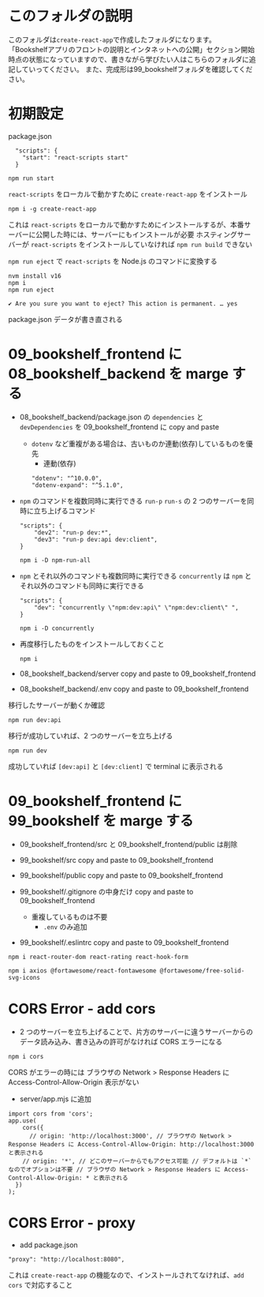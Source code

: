 # このフォルダの説明
このフォルダは`create-react-app`で作成したフォルダになります。  
「Bookshelfアプリのフロントの説明とインタネットへの公開」セクション開始時点の状態になっていますので、書きながら学びたい人はこちらのフォルダに追記していってください。
また、完成形は99_bookshelfフォルダを確認してください。

# 初期設定
package.json
```
  "scripts": {
    "start": "react-scripts start"
  }
```
```
npm run start
```
`react-scripts` をローカルで動かすために `create-react-app` をインストール

```
npm i -g create-react-app
```

これは `react-scripts` をローカルで動かすためにインストールするが、本番サーバーに公開した時には、サーバーにもインストールが必要
ホスティングサーバーが `react-scripts` をインストールしていなければ `npm run build` できない


`npm run eject` で `react-scripts` を Node.js のコマンドに変換する
```
nvm install v16
npm i
npm run eject
```

```
✔ Are you sure you want to eject? This action is permanent. … yes
```

package.json データが書き直される

# 09_bookshelf_frontend に 08_bookshelf_backend を marge する

- 08_bookshelf_backend/package.json の `dependencies` と `devDependencies` を 09_bookshelf_frontend に copy and paste
  - `dotenv` など重複がある場合は、古いものか連動(依存)しているものを優先
    - 連動(依存)
    ```
    "dotenv": "^10.0.0",
    "dotenv-expand": "^5.1.0",
    ```



- `npm` のコマンドを複数同時に実行できる
  `run-p` `run-s` の 2 つのサーバーを同時に立ち上げるコマンド
  ```
  "scripts": {
      "dev2": "run-p dev:*",
      "dev3": "run-p dev:api dev:client",
  }
  ```
  ```
  npm i -D npm-run-all
  ```


- `npm` とそれ以外のコマンドも複数同時に実行できる
  `concurrently` は `npm` とそれ以外のコマンドも同時に実行できる
  ```
  "scripts": {
      "dev": "concurrently \"npm:dev:api\" \"npm:dev:client\" ",
  }
  ```
  ```
  npm i -D concurrently
  ```

- 再度移行したものをインストールしておくこと
  ```
  npm i
  ```

- 08_bookshelf_backend/server copy and paste to 09_bookshelf_frontend

- 08_bookshelf_backend/.env copy and paste to 09_bookshelf_frontend

移行したサーバーが動くか確認
```
npm run dev:api
```

移行が成功していれば、2 つのサーバーを立ち上げる
```
npm run dev
```
成功していれば `[dev:api]` と `[dev:client]` で terminal に表示される



# 09_bookshelf_frontend に 99_bookshelf を marge する
- 09_bookshelf_frontend/src と 09_bookshelf_frontend/public は削除

- 99_bookshelf/src copy and paste to 09_bookshelf_frontend

- 99_bookshelf/public copy and paste to 09_bookshelf_frontend

- 99_bookshelf/.gitignore の中身だけ copy and paste to 09_bookshelf_frontend
  - 重複しているものは不要 
    - `.env` のみ追加

- 99_bookshelf/.eslintrc copy and paste to 09_bookshelf_frontend

```
npm i react-router-dom react-rating react-hook-form
```
```
npm i axios @fortawesome/react-fontawesome @fortawesome/free-solid-svg-icons
```

# CORS Error - add cors
- 2 つのサーバーを立ち上げることで、片方のサーバーに違うサーバーからのデータ読み込み、書き込みの許可がなければ CORS エラーになる

```
npm i cors
```

CORS がエラーの時には ブラウザの Network > Response Headers に Access-Control-Allow-Origin 表示がない
- server/app.mjs に追加
```
import cors from 'cors';
app.use(
    cors({
      // origin: 'http://localhost:3000', // ブラウザの Network > Response Headers に Access-Control-Allow-Origin: http://localhost:3000 と表示される
    // origin: '*', // どこのサーバーからでもアクセス可能 // デフォルトは `*` なのでオプションは不要 // ブラウザの Network > Response Headers に Access-Control-Allow-Origin: * と表示される
  })
);
```

# CORS Error - proxy
- add package.json
```
"proxy": "http://localhost:8080",
```
これは `create-react-app` の機能なので、インストールされてなければ、`add cors` で対応すること